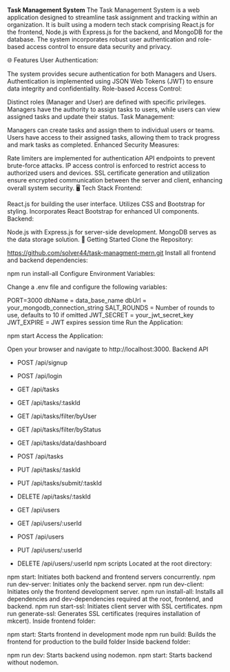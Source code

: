 **Task Management System**
The Task Management System is a web application designed to streamline task assignment and tracking within an organization. It is built using a modern tech stack comprising React.js for the frontend, Node.js with Express.js for the backend, and MongoDB for the database. The system incorporates robust user authentication and role-based access control to ensure data security and privacy.

🌐 Features
User Authentication:

The system provides secure authentication for both Managers and Users.
Authentication is implemented using JSON Web Tokens (JWT) to ensure data integrity and confidentiality.
Role-based Access Control:

Distinct roles (Manager and User) are defined with specific privileges.
Managers have the authority to assign tasks to users, while users can view assigned tasks and update their status.
Task Management:

Managers can create tasks and assign them to individual users or teams.
Users have access to their assigned tasks, allowing them to track progress and mark tasks as completed.
Enhanced Security Measures:

Rate limiters are implemented for authentication API endpoints to prevent brute-force attacks.
IP access control is enforced to restrict access to authorized users and devices.
SSL certificate generation and utilization ensure encrypted communication between the server and client, enhancing overall system security.
🖥️ Tech Stack
Frontend:

React.js for building the user interface.
Utilizes CSS and Bootstrap for styling.
Incorporates React Bootstrap for enhanced UI components.
Backend:

Node.js with Express.js for server-side development.
MongoDB serves as the data storage solution.
🎯 Getting Started
Clone the Repository:

https://github.com/solver44/task-managment-mern.git
Install all frontend and backend dependencies:

npm run install-all
Configure Environment Variables:

Change a .env file and configure the following variables:

 PORT=3000
 dbName = data_base_name
 dbUrl = your_mongodb_connection_string
 SALT_ROUNDS = Number of rounds to use, defaults to 10 if omitted
 JWT_SECRET = your_jwt_secret_key
 JWT_EXPIRE = JWT expires session time
Run the Application:

npm start
Access the Application:

Open your browser and navigate to http://localhost:3000.
Backend API
- POST     /api/signup
- POST     /api/login

- GET      /api/tasks
- GET      /api/tasks/:taskId
- GET      /api/tasks/filter/byUser
- GET      /api/tasks/filter/byStatus
- GET      /api/tasks/data/dashboard
- POST     /api/tasks
- PUT      /api/tasks/:taskId
- PUT      /api/tasks/submit/:taskId
- DELETE   /api/tasks/:taskId

- GET      /api/users
- GET      /api/users/:userId
- POST     /api/users
- PUT      /api/users/:userId
- DELETE   /api/users/:userId
npm scripts
Located at the root directory:

npm start: Initiates both backend and frontend servers concurrently.
npm run dev-server: Initiates only the backend server.
npm run dev-client: Initiates only the frontend development server.
npm run install-all: Installs all dependencies and dev-dependencies required at the root, frontend, and backend.
npm run start-ssl: Initiates client server with SSL certificates.
npm run generate-ssl: Generates SSL certificates (requires installation of mkcert).
Inside frontend folder:

npm start: Starts frontend in development mode
npm run build: Builds the frontend for production to the build folder
Inside backend folder:

npm run dev: Starts backend using nodemon.
npm start: Starts backend without nodemon.
